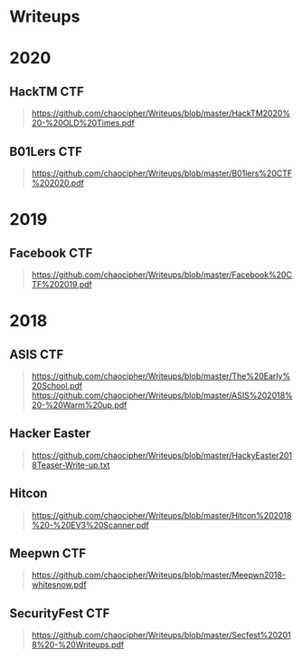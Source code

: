 # Writeups
# 2020
## HackTM CTF
>https://github.com/chaocipher/Writeups/blob/master/HackTM2020%20-%20OLD%20Times.pdf

## B01Lers CTF
>https://github.com/chaocipher/Writeups/blob/master/B01lers%20CTF%202020.pdf

# 2019
## Facebook CTF 
>https://github.com/chaocipher/Writeups/blob/master/Facebook%20CTF%202019.pdf

# 2018
## ASIS CTF 
>https://github.com/chaocipher/Writeups/blob/master/The%20Early%20School.pdf
>https://github.com/chaocipher/Writeups/blob/master/ASIS%202018%20-%20Warm%20up.pdf

## Hacker Easter
>https://github.com/chaocipher/Writeups/blob/master/HackyEaster2018Teaser-Write-up.txt

## Hitcon
>https://github.com/chaocipher/Writeups/blob/master/Hitcon%202018%20-%20EV3%20Scanner.pdf

## Meepwn CTF
>https://github.com/chaocipher/Writeups/blob/master/Meepwn2018-whitesnow.pdf

## SecurityFest CTF
>https://github.com/chaocipher/Writeups/blob/master/Secfest%202018%20-%20Writeups.pdf



